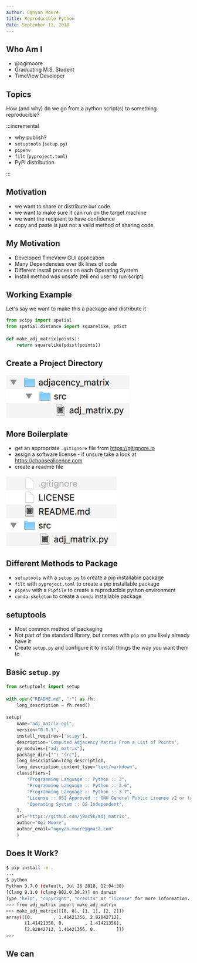 ```yaml
---
author: Ognyan Moore
title: Reproducible Python
date: September 11, 2018
---
```

## Who Am I

* @ogimoore
* Graduating M.S. Student
* TimeView Developer

## Topics

How (and why) do we go from a python script(s) to something reproducible?

:::incremental

* why publish?
* `setuptools` (`setup.py`)
* `pipenv`
* `filt` (`pyproject.toml`)
* PyPI distribution

:::

## Motivation

* we want to share or distribute our code
* we want to make sure it can run on the target machine
* we want the recipient to have confidence
* copy and paste is just not a valid method of sharing code

## My Motivation

* Developed TimeView GUI application
* Many Dependencies over 8k lines of code
* Different install process on each Operating System
* Install method was unsafe (tell end user to run script)

## Working Example

Let's say we want to make this a package and distribute it

```python
from scipy import spatial
from spatial.distance import squarelike, pdist

def make_adj_matrix(points):
    return squarelike(pdist(points))
```

## Create a Project Directory

![Create Source Directory](./images/basic_file.png "Creating Source Directory")

## More Boilerplate

* get an appropriate `.gitignore` file from https://gitignore.io
* assign a software license - if unsure take a look at https://choosealicence.com
* create a readme file

![More Boilerplate](./images/more_boilerplate.png "Adding More Boilerplate")

## Different Methods to Package

* `setuptools` with a `setup.py` to create a pip installable package
* `filt` with `pyproject.toml` to create a pip installable package
* `pipenv` with a `Pipfile` to create a reproducible python environment
* `conda-skeleton` to create a `conda` installable package

## setuptools

* Most common method of packaging
* Not part of the standard library, but comes with `pip` so you likely already have it
* Create `setup.py` and configure it to install things the way you want them to

## Basic `setup.py`

```python
from setuptools import setup

with open("README.md", "r") as fh:
    long_description = fh.read()

setup(
    name="adj_matrix-ogi",
    version="0.0.1",
    install_requires=['scipy'],
    description="Computed Adjacency Matrix From a List of Points",
    py_modules=["adj_matrix"],
    package_dir={"": "src"},
    long_description=long_description,
    long_description_content_type="text/markdown",
    classifiers=[
        "Programming Language :: Python :: 3",
        "Programming Language :: Python :: 3.6",
        "Programming Language :: Python :: 3.7",
        "License :: OSI Approved :: GNU General Public License v2 or later (GPLv2+)",
        "Operating System :: OS Independent",
    ],
    url="https://github.com/j9ac9k/adj_matrix",
    author="Ogi Moore",
    author_email="ognyan.moore@gmail.com"
    )
```

## Does It Work?

```bash
$ pip install -e .
...
$ python
Python 3.7.0 (default, Jul 26 2018, 12:04:38)
[Clang 9.1.0 (clang-902.0.39.2)] on darwin
Type "help", "copyright", "credits" or "license" for more information.
>>> from adj_matrix import make_adj_matrix
>>> make_adj_matrix([[0, 0], [1, 1], [2, 2]])
array([[0.        , 1.41421356, 2.82842712],
       [1.41421356, 0.        , 1.41421356],
       [2.82842712, 1.41421356, 0.        ]])
>>>
```

## We can 